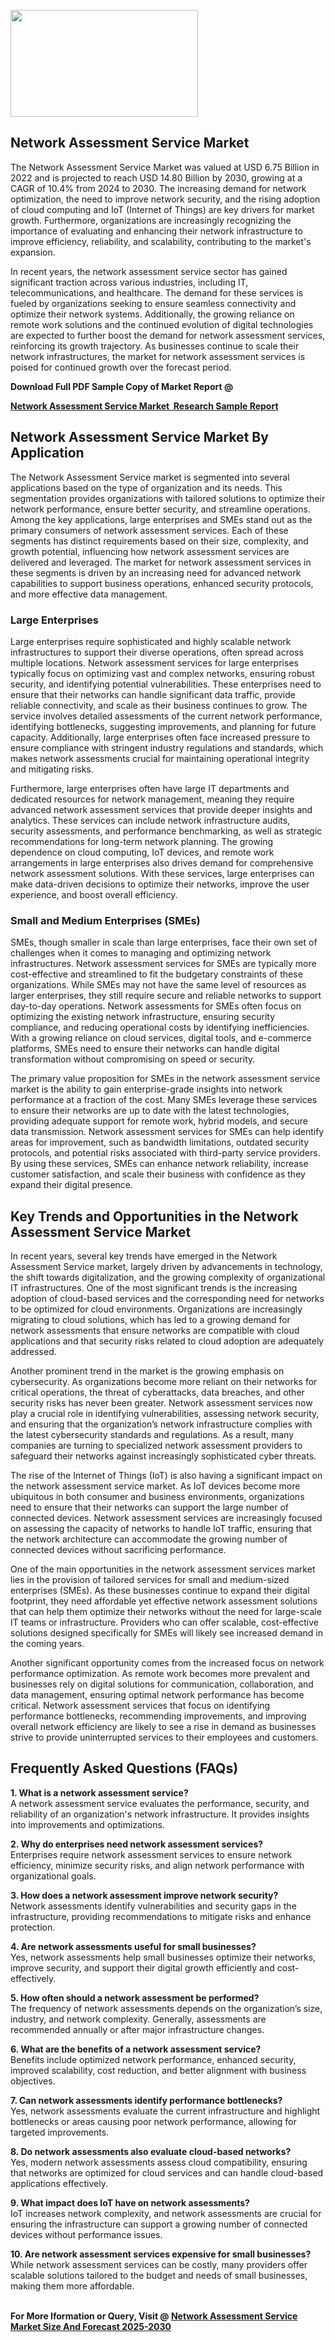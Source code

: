 <p><img class="alignnone size-medium wp-image-20088" src="https://ffe5etoiles.com/wp-content/uploads/2024/12/MST1-300x171.png" alt="" width="300" height="171" /></p><p><p><h2>Network Assessment Service Market </h2><p>The Network Assessment Service Market was valued at USD 6.75 Billion in 2022 and is projected to reach USD 14.80 Billion by 2030, growing at a CAGR of 10.4% from 2024 to 2030. The increasing demand for network optimization, the need to improve network security, and the rising adoption of cloud computing and IoT (Internet of Things) are key drivers for market growth. Furthermore, organizations are increasingly recognizing the importance of evaluating and enhancing their network infrastructure to improve efficiency, reliability, and scalability, contributing to the market's expansion.</p><p>In recent years, the network assessment service sector has gained significant traction across various industries, including IT, telecommunications, and healthcare. The demand for these services is fueled by organizations seeking to ensure seamless connectivity and optimize their network systems. Additionally, the growing reliance on remote work solutions and the continued evolution of digital technologies are expected to further boost the demand for network assessment services, reinforcing its growth trajectory. As businesses continue to scale their network infrastructures, the market for network assessment services is poised for continued growth over the forecast period.</p></p><p><strong>Download Full PDF Sample Copy of Market Report @</strong></p><p><strong><a href="https://www.verifiedmarketreports.com/download-sample/?rid=401796&utm_source=Sites-google&utm_medium=265" target="_blank">Network Assessment Service Market &nbsp;Research Sample Report</a></strong></p><p> <h2>Network Assessment Service Market By Application</h2><p>The Network Assessment Service market is segmented into several applications based on the type of organization and its needs. This segmentation provides organizations with tailored solutions to optimize their network performance, ensure better security, and streamline operations. Among the key applications, large enterprises and SMEs stand out as the primary consumers of network assessment services. Each of these segments has distinct requirements based on their size, complexity, and growth potential, influencing how network assessment services are delivered and leveraged. The market for network assessment services in these segments is driven by an increasing need for advanced network capabilities to support business operations, enhanced security protocols, and more effective data management.</p><h3>Large Enterprises</h3><p>Large enterprises require sophisticated and highly scalable network infrastructures to support their diverse operations, often spread across multiple locations. Network assessment services for large enterprises typically focus on optimizing vast and complex networks, ensuring robust security, and identifying potential vulnerabilities. These enterprises need to ensure that their networks can handle significant data traffic, provide reliable connectivity, and scale as their business continues to grow. The service involves detailed assessments of the current network performance, identifying bottlenecks, suggesting improvements, and planning for future capacity. Additionally, large enterprises often face increased pressure to ensure compliance with stringent industry regulations and standards, which makes network assessments crucial for maintaining operational integrity and mitigating risks.</p><p>Furthermore, large enterprises often have large IT departments and dedicated resources for network management, meaning they require advanced network assessment services that provide deeper insights and analytics. These services can include network infrastructure audits, security assessments, and performance benchmarking, as well as strategic recommendations for long-term network planning. The growing dependence on cloud computing, IoT devices, and remote work arrangements in large enterprises also drives demand for comprehensive network assessment solutions. With these services, large enterprises can make data-driven decisions to optimize their networks, improve the user experience, and boost overall efficiency.</p><h3>Small and Medium Enterprises (SMEs)</h3><p>SMEs, though smaller in scale than large enterprises, face their own set of challenges when it comes to managing and optimizing network infrastructures. Network assessment services for SMEs are typically more cost-effective and streamlined to fit the budgetary constraints of these organizations. While SMEs may not have the same level of resources as larger enterprises, they still require secure and reliable networks to support day-to-day operations. Network assessments for SMEs often focus on optimizing the existing network infrastructure, ensuring security compliance, and reducing operational costs by identifying inefficiencies. With a growing reliance on cloud services, digital tools, and e-commerce platforms, SMEs need to ensure their networks can handle digital transformation without compromising on speed or security.</p><p>The primary value proposition for SMEs in the network assessment service market is the ability to gain enterprise-grade insights into network performance at a fraction of the cost. Many SMEs leverage these services to ensure their networks are up to date with the latest technologies, providing adequate support for remote work, hybrid models, and secure data transmission. Network assessment services for SMEs can help identify areas for improvement, such as bandwidth limitations, outdated security protocols, and potential risks associated with third-party service providers. By using these services, SMEs can enhance network reliability, increase customer satisfaction, and scale their business with confidence as they expand their digital presence.</p><h2>Key Trends and Opportunities in the Network Assessment Service Market</h2><p>In recent years, several key trends have emerged in the Network Assessment Service market, largely driven by advancements in technology, the shift towards digitalization, and the growing complexity of organizational IT infrastructures. One of the most significant trends is the increasing adoption of cloud-based services and the corresponding need for networks to be optimized for cloud environments. Organizations are increasingly migrating to cloud solutions, which has led to a growing demand for network assessments that ensure networks are compatible with cloud applications and that security risks related to cloud adoption are adequately addressed.</p><p>Another prominent trend in the market is the growing emphasis on cybersecurity. As organizations become more reliant on their networks for critical operations, the threat of cyberattacks, data breaches, and other security risks has never been greater. Network assessment services now play a crucial role in identifying vulnerabilities, assessing network security, and ensuring that the organization’s network infrastructure complies with the latest cybersecurity standards and regulations. As a result, many companies are turning to specialized network assessment providers to safeguard their networks against increasingly sophisticated cyber threats.</p><p>The rise of the Internet of Things (IoT) is also having a significant impact on the network assessment service market. As IoT devices become more ubiquitous in both consumer and business environments, organizations need to ensure that their networks can support the large number of connected devices. Network assessment services are increasingly focused on assessing the capacity of networks to handle IoT traffic, ensuring that the network architecture can accommodate the growing number of connected devices without sacrificing performance.</p><p>One of the main opportunities in the network assessment services market lies in the provision of tailored services for small and medium-sized enterprises (SMEs). As these businesses continue to expand their digital footprint, they need affordable yet effective network assessment solutions that can help them optimize their networks without the need for large-scale IT teams or infrastructure. Providers who can offer scalable, cost-effective solutions designed specifically for SMEs will likely see increased demand in the coming years.</p><p>Another significant opportunity comes from the increased focus on network performance optimization. As remote work becomes more prevalent and businesses rely on digital solutions for communication, collaboration, and data management, ensuring optimal network performance has become critical. Network assessment services that focus on identifying performance bottlenecks, recommending improvements, and improving overall network efficiency are likely to see a rise in demand as businesses strive to provide uninterrupted services to their employees and customers.</p><h2>Frequently Asked Questions (FAQs)</h2><p><strong>1. What is a network assessment service?</strong><br> A network assessment service evaluates the performance, security, and reliability of an organization's network infrastructure. It provides insights into improvements and optimizations.</p><p><strong>2. Why do enterprises need network assessment services?</strong><br> Enterprises require network assessment services to ensure network efficiency, minimize security risks, and align network performance with organizational goals.</p><p><strong>3. How does a network assessment improve network security?</strong><br> Network assessments identify vulnerabilities and security gaps in the infrastructure, providing recommendations to mitigate risks and enhance protection.</p><p><strong>4. Are network assessments useful for small businesses?</strong><br> Yes, network assessments help small businesses optimize their networks, improve security, and support their digital growth efficiently and cost-effectively.</p><p><strong>5. How often should a network assessment be performed?</strong><br> The frequency of network assessments depends on the organization’s size, industry, and network complexity. Generally, assessments are recommended annually or after major infrastructure changes.</p><p><strong>6. What are the benefits of a network assessment service?</strong><br> Benefits include optimized network performance, enhanced security, improved scalability, cost reduction, and better alignment with business objectives.</p><p><strong>7. Can network assessments identify performance bottlenecks?</strong><br> Yes, network assessments evaluate the current infrastructure and highlight bottlenecks or areas causing poor network performance, allowing for targeted improvements.</p><p><strong>8. Do network assessments also evaluate cloud-based networks?</strong><br> Yes, modern network assessments assess cloud compatibility, ensuring that networks are optimized for cloud services and can handle cloud-based applications effectively.</p><p><strong>9. What impact does IoT have on network assessments?</strong><br> IoT increases network complexity, and network assessments are crucial for ensuring the infrastructure can support a growing number of connected devices without performance issues.</p><p><strong>10. Are network assessment services expensive for small businesses?</strong><br> While network assessment services can be costly, many providers offer scalable solutions tailored to the budget and needs of small businesses, making them more affordable.</p><strong><br />For More Iformation or Query, Visit @ <a href="https://www.verifiedmarketreports.com/product/network-assessment-service-market/" target="_blank">Network Assessment Service Market Size And Forecast 2025-2030</a></strong></p>
